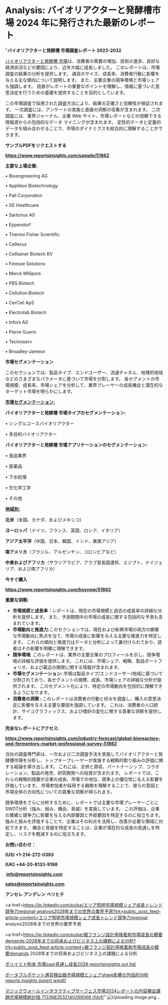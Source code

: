 # Analysis: バイオリアクターと発酵槽市場 2024 年に発行された最新のレポート

"<strong>バイオリアクターと発酵槽 市場調査レポート 2023-2032</strong>

<a href=https://www.reportsinsights.com/sample/51862>バイオリアクターと発酵槽 市場</a>は、消費者の需要の増加、技術の進歩、良好な経済状況などの要因により、近年大幅に成長しました。 このレポートは、市場調査の結果の分析を提供します。 通貨のサイズ、成長率、消費者行動に影響を与える主な傾向について説明します。 また、主要企業の競争環境と市場シェアも強調します。 読者がレポートの重要なポイントを理解し、情報に基づいた意思決定を行うための基礎を提供することを目的としています。

この市場調査で採用された調査方法により、結果の正確さと信頼性が保証されます。 一次調査には、アンケートの実施と直接の洞察の収集が含まれます。 二次調査には、業界ジャーナル、企業 Web サイト、市場レポートなどの信頼できる情報源からの包括的なデータ マイニングが含まれます。 定性的データと定量的データを組み合わせることで、市場のダイナミクスを総合的に理解することができます。

<strong><b>サンプルPDFをリクエストする</b></strong>

<a href=https://www.reportsinsights.com/sample/51862><strong><u>https://www.reportsinsights.com/sample/51862</u></strong></a>

<strong>主要な上場企業:</strong>

• Bioengineering AG

• Applikon Biotechnology

• Pall Corporation

• GE Healthcare

• Sartorius AG

• Eppendorf

• Thermo Fisher Scientific

• Cellexus

• Celltainer Biotech BV

• Finesse Solutions

• Merck Millipore

• PBS Biotech

• Cellution Biotech

• CerCell ApS

• Electrolab Biotech

• Infors AG

• Pierre Guerin

• Techniserv

• Broadley-Jamesn

<strong>市場セグメンテーション</strong>

このセクションでは、製品タイプ、エンドユーザー、流通チャネル、地理的地域などのさまざまなパラメータに基づいて市場を分割します。 各セグメントの市場規模、成長率、市場シェアを分析して、業界プレーヤーの成長機会と潜在的なターゲット市場を明らかにします。

<strong><u>市場セグメンテーション</u></strong><strong><u>:</u></strong>

<strong>バイオリアクターと発酵槽 市場タイプのセグメンテーション:</strong>

• シングルユースバイオリアクター

• 多目的バイオリアクター

<strong>バイオリアクターと発酵槽 市場アプリケーションのセグメンテーション:</strong>

• 食品業界

• 医薬品

• 下水処理

• 生化学工学

• その他

<strong><u>地域別</u></strong><strong><u>:</u></strong>

<strong>北米</strong>（米国、カナダ、およびメキシコ）

<strong>ヨーロッパ</strong>（ドイツ、フランス、英国、ロシア、イタリア）

<strong>アジア太平洋</strong>（中国、日本、韓国、インド、東南アジア）

<strong>南アメリカ</strong>（ブラジル、アルゼンチン、コロンビアなど）

<strong>中東およびアフリカ</strong>（サウジアラビア、アラブ首長国連邦、エジプト、ナイジェリア、および南アフリカ）

<strong>今すぐ購入</strong>

<a href=https://www.reportsinsights.com/buynow/51862><strong><u>https://www.reportsinsights.com/buynow/51862</u></strong></a>

<strong>重要な洞察:</strong>
<ul>
  <li><strong>市場規模と成長率：</strong>レポートは、現在の市場規模と過去の成長率の詳細な分析を提供します。 また、予測期間中の市場の成長に関する包括的な予測も含まれています。</li>
  <li><strong>市場動向と推進力:</strong>このセクションでは、現在および新興市場の両方の顕著な市場動向に焦点を当て、市場の成長に影響を与える主要な推進力を特定します。 これらの傾向と推進力はデータと分析によって裏付けられており、読者はその影響を明確に理解できます。</li>
  <li><strong>競争環境</strong>: このレポートは、業界の主要企業のプロフィールを示し、競争環境の詳細な評価を提供します。 これには、市場シェア、戦略、製品ポートフォリオ、および最近の開発に関する情報が含まれます。</li>
  <li><strong>市場セグメンテーション: </strong>市場は製品タイプ/エンドユーザー/地域に基づいて分割されており、各セグメントの規模、成長、市場シェアの詳細な分析が提供されます。 このセグメント化により、特定の市場動向を包括的に理解できるようになります。</li>
  <li><strong>消費者の洞察 : </strong>このレポートは消費者の行動と好みを調査し、購入の意思決定に影響を与える主要な要因を強調しています。 これは、消費者の人口統計、サイコグラフィックス、および嗜好の変化に関する貴重な洞察を提供します。</li>
</ul>
<strong>完全なレポートにアクセス:</strong>

<a href=https://www.reportsinsights.com/industry-forecast/global-bioreactors-and-fermentors-market-professional-survey-51862><strong><u><b>https://www.reportsinsights.com/industry-forecast/global-bioreactors-and-fermentors-market-professional-survey-51862</b></u></strong></a>

当社の調査専門家は、一次および二次調査手法を実施してバイオリアクターと発酵槽市場を分析し、トップキープレーヤーが実施する戦略的取り組みの評価に関する結論を導き出します。 これには、合併と買収、パートナーシップ、コラボレーション、製品の発売、研究開発への投資が含まれます。 レポートでは、これらの戦略的措置が企業の成長、市場での地位、競争上の優位性に与える影響を評価しています。 市場参加者が採用する戦略を理解することで、彼らの意図と市場全体の方向性についての貴重な洞察が得られます。

競争環境をさらに分析するために、レポートでは主要な市場プレーヤーごとにSWOT分析（強み、弱み、機会、脅威）を実施しています。 この評価は、企業の業績と競争力に影響を与える内部要因と外部要因を特定するのに役立ちます。 強みと弱みを評価することで、企業はその利点を活用し、改善が必要な領域に対処できます。 機会と脅威を特定することは、企業が潜在的な成長の見通しを特定し、リスクを軽減するのに役立ちます。

<strong>お問い合わせ：</strong>

<strong>(US) +1-214-272-0393</strong>

<strong>(UK) +44-20-8133-9198</strong>

<strong> </strong><a href=info@reportsinsights.com><strong><u>info@reportsinsights.com</u></strong></a>

<a href=sales@reportsinsights.com><strong><u>sales@reportsinsights.com</u></strong></a>

<strong>アンセレ アンデレン ベリヒテ</strong>

<a href=https://jp.linkedin.com/pulse/エリア照明市場規模シェア成長トレンド競争力regional-analysis2028年までの世界の業界予測?trk=public_post_feed-article-content>エリア照明市場規模シェア成長トレンド競争力regional analysis2028年までの世界の業界予測</a>

<a href=https://jp.linkedin.com/pulse/裾フランジ設計用接着剤市場成長の概要demands-2028年までの将来およびビジネス上の課題による分析?trk=public_post_feed-article-content>裾フランジ設計用接着剤市場成長の概要demands 2028年までの将来およびビジネス上の課題による分析</a>

<a href=https://www.linkedin.com/pulse/ポリイミド粉末-市場cagr見通し成長2028-reportsinsights-pvt-ltd/>ポリイミド粉末 市場cagr見通し成長2028 reportsinsights pvt ltd/</a>

<a href=https://www.linkedin.com/pulse/ポータブルポケット通貨検出器市場規模とシェアshare影響の包括的分析-reports-insights-expert-wiqdf/>ポータブルポケット通貨検出器市場規模とシェアshare影響の包括的分析 reports insights expert wiqdf/</a>

<a href=https://www.linkedin.com/pulse/マジックウォールインタラクティブサーフェス市場2024レポートの内容機会課題市場規模統計阻-7133683532140269568-rfdvf/>マジックウォールインタラクティブサーフェス市場2024レポートの内容機会課題市場規模統計阻 7133683532140269568 rfdvf/</a>"
![Uploading image.png…]()
